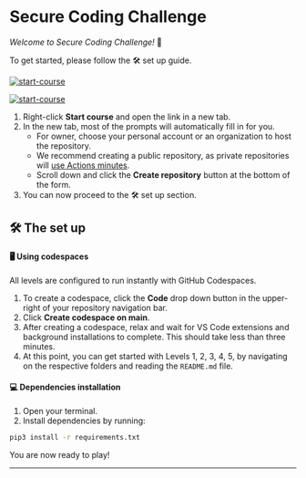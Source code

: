 # Secure Coding Challenge

_Welcome to Secure Coding Challenge!_ :wave:

To get started, please follow the 🛠️ set up guide.

[![start-course](https://user-images.githubusercontent.com/1221423/235727646-4a590299-ffe5-480d-8cd5-8194ea184546.svg)](https://github.com/new?template_owner=nsakjinh-ui&template_name=Biom-rieux----Use-case&owner=%40me&name=skills-secure-code-game&description=My+clone+repository&visibility=public)

[![start-course](https://user-images.githubusercontent.com/1221423/235727646-4a590299-ffe5-480d-8cd5-8194ea184546.svg)](https://github.com/new?template_owner=nsakjinh-ui&template_name=Biomerieux----Use-case&owner=%40me&name=biomerieux-use-case&description=Repository+created+from+Biomerieux----Use-case+template&visibility=public)



1. Right-click **Start course** and open the link in a new tab.
1. In the new tab, most of the prompts will automatically fill in for you.
   - For owner, choose your personal account or an organization to host the repository.
   - We recommend creating a public repository, as private repositories will [use Actions minutes](https://docs.github.com/en/billing/managing-billing-for-github-actions/about-billing-for-github-actions).
   - Scroll down and click the **Create repository** button at the bottom of the form.
1. You can now proceed to the 🛠️ set up section.

## 🛠️ The set up

#### 🖥️ Using codespaces

All levels are configured to run instantly with GitHub Codespaces.

1. To create a codespace, click the **Code** drop down button in the upper-right of your repository navigation bar.
1. Click **Create codespace on main**.
1. After creating a codespace, relax and wait for VS Code extensions and background installations to complete. This should take less than three minutes.
1. At this point, you can get started with Levels 1, 2, 3, 4, 5, by navigating on the respective folders and reading the `README.md` file.



#### 💻 Dependencies installation

1. Open your terminal.
8. Install dependencies by running:

```bash
pip3 install -r requirements.txt
```
You are now ready to play!

<footer>



---
